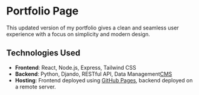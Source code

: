 # Portfolio Page

This updated version of my portfolio gives a clean and seamless user experience with a focus on simplicity and modern design.

## Technologies Used

- **Frontend**: React, Node.js, Express, Tailwind CSS
- **Backend**: Python, Djando, RESTful API, Data Management[CMS](https://cms.lu-kevin.com/) 
- **Hosting**: Frontend deployed using [GitHub Pages](https://pages.github.com/), backend deployed on a remote server.

